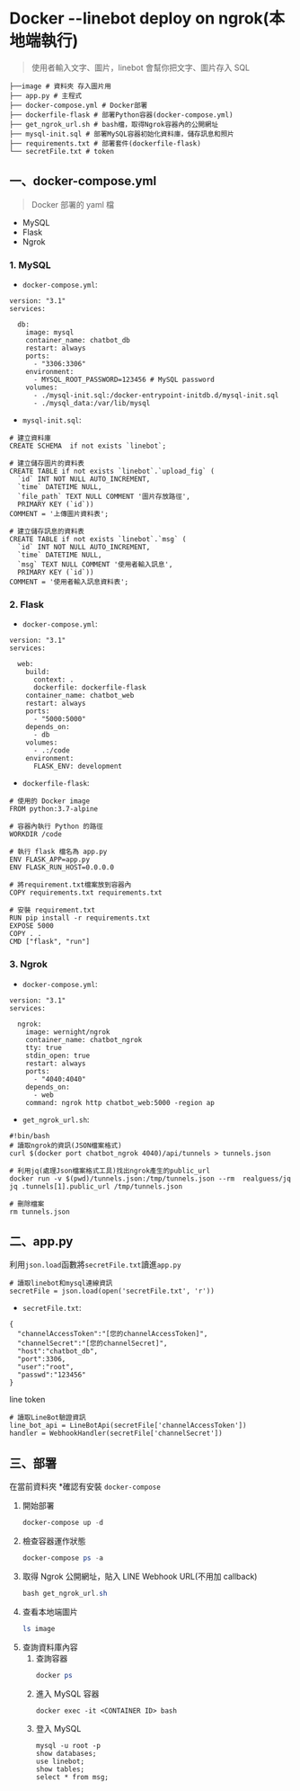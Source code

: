 # Docker --linebot deploy on ngrok(本地端執行)
> 使用者輸入文字、圖片，linebot 會幫你把文字、圖片存入 SQL

```
├──image # 資料夾 存入圖片用
├── app.py # 主程式
├── docker-compose.yml # Docker部署
├── dockerfile-flask # 部署Python容器(docker-compose.yml)
├── get_ngrok_url.sh # bash檔，取得Ngrok容器內的公開網址
├── mysql-init.sql # 部署MySQL容器初始化資料庫，儲存訊息和照片
├── requirements.txt # 部署套件(dockerfile-flask)
└── secretFile.txt # token
```
## 一、docker-compose.yml
> Docker 部署的 yaml 檔

* MySQL
* Flask
* Ngrok

### 1. MySQL
* `docker-compose.yml`:
```yaml!
version: "3.1"
services:

  db:
    image: mysql
    container_name: chatbot_db
    restart: always
    ports:
      - "3306:3306"
    environment:
      - MYSQL_ROOT_PASSWORD=123456 # MySQL password
    volumes:
      - ./mysql-init.sql:/docker-entrypoint-initdb.d/mysql-init.sql
      - ./mysql_data:/var/lib/mysql
```
* `mysql-init.sql`:
```sql!
# 建立資料庫
CREATE SCHEMA  if not exists `linebot`;

# 建立儲存圖片的資料表
CREATE TABLE if not exists `linebot`.`upload_fig` (
  `id` INT NOT NULL AUTO_INCREMENT,
  `time` DATETIME NULL,
  `file_path` TEXT NULL COMMENT '圖片存放路徑',
  PRIMARY KEY (`id`))
COMMENT = '上傳圖片資料表';

# 建立儲存訊息的資料表
CREATE TABLE if not exists `linebot`.`msg` (
  `id` INT NOT NULL AUTO_INCREMENT,
  `time` DATETIME NULL,
  `msg` TEXT NULL COMMENT '使用者輸入訊息',
  PRIMARY KEY (`id`))
COMMENT = '使用者輸入訊息資料表';
```
### 2. Flask
* `docker-compose.yml`:
```yaml!
version: "3.1"
services:

  web:
    build:
      context: .
      dockerfile: dockerfile-flask
    container_name: chatbot_web
    restart: always
    ports:
      - "5000:5000"
    depends_on:
      - db
    volumes:
      - .:/code
    environment:
      FLASK_ENV: development
```
* `dockerfile-flask`:
```dockerfile!
# 使用的 Docker image
FROM python:3.7-alpine

# 容器內執行 Python 的路徑
WORKDIR /code

# 執行 flask 檔名為 app.py 
ENV FLASK_APP=app.py
ENV FLASK_RUN_HOST=0.0.0.0

# 將requirement.txt檔案放到容器內
COPY requirements.txt requirements.txt

# 安裝 requirement.txt
RUN pip install -r requirements.txt
EXPOSE 5000
COPY . .
CMD ["flask", "run"]
```
### 3. Ngrok
* `docker-compose.yml`:
```yaml!
version: "3.1"
services:

  ngrok:
    image: wernight/ngrok
    container_name: chatbot_ngrok
    tty: true
    stdin_open: true
    restart: always
    ports:
      - "4040:4040"
    depends_on:
      - web
    command: ngrok http chatbot_web:5000 -region ap
```
* `get_ngrok_url.sh`:
```bash!
#!bin/bash
# 讀取ngrok的資訊(JSON檔案格式)
curl $(docker port chatbot_ngrok 4040)/api/tunnels > tunnels.json

# 利用jq(處理Json檔案格式工具)找出ngrok產生的public_url
docker run -v $(pwd)/tunnels.json:/tmp/tunnels.json --rm  realguess/jq jq .tunnels[1].public_url /tmp/tunnels.json 

# 刪除檔案
rm tunnels.json
```
## 二、app.py
利用`json.load`函數將`secretFile.txt`讀進`app.py`
```python!
# 讀取linebot和mysql連線資訊
secretFile = json.load(open('secretFile.txt', 'r'))
```
* `secretFile.txt`:
```json!
{
  "channelAccessToken":"[您的channelAccessToken]",
  "channelSecret":"[您的channelSecret]",
  "host":"chatbot_db",
  "port":3306, 
  "user":"root",
  "passwd":"123456"
}
```
line token
```python!
# 讀取LineBot驗證資訊
line_bot_api = LineBotApi(secretFile['channelAccessToken'])
handler = WebhookHandler(secretFile['channelSecret'])
```
## 三、部署
在當前資料夾
*確認有安裝 `docker-compose`
1. 開始部署
    ```powershell
    docker-compose up -d
    ```
2. 檢查容器運作狀態
    ```powershell
    docker-compose ps -a
    ```
3. 取得 Ngrok 公開網址，貼入 LINE Webhook URL(不用加 callback)
    ```powershell
    bash get_ngrok_url.sh
    ```
4. 查看本地端圖片
    ```powershell
    ls image
    ```
5. 查詢資料庫內容
    1. 查詢容器
        ```powershell
        docker ps
        ```
    2. 進入 MySQL 容器
        ```powershell!
        docker exec -it <CONTAINER ID> bash
        ```
    3. 登入 MySQL
        ```powershell!
        mysql -u root -p 
        show databases;
        use linebot;
        show tables;
        select * from msg;
        ```
